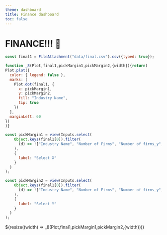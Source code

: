 ```yaml
---
theme: dashboard
title: Finance dashboard 
toc: false
---
```

# FINANCE!!!  🚀
<!-- Load and transform the data -->

```js
const final1 = FileAttachment("data/final.csv").csv({typed: true});
```

```js
function _8(Plot,final1,pickMargin1,pickMargin2,{width}){return(
Plot.plot({
  color: { legend: false },
  marks: [
    Plot.dot(final1, {
      x: pickMargin1,
      y: pickMargin2,
      fill: "Industry Name",
      tip: true
    })
  ],
  marginLeft: 60
})
)}
```

```js
const pickMargin1 = view(Inputs.select(
    Object.keys(final1[0]).filter(
      (d) => !["Industry Name", "Number of Firms", "Number of firms_y", "Number of firms_x"].includes(d)
    ),
    {
      label: "Select X"
    }
  )
);

```

```js
const pickMargin2 = view(Inputs.select(
    Object.keys(final1[0]).filter(
      (d) => !["Industry Name", "Number of Firms", "Number of firms_y", "Number of firms_x"].includes(d)
    ),
    {
      label: "Select Y"
    }
  )
);

```



<div class="grid grid-cols-1">
  <div class="card">${resize((width) => _8(Plot,final1,pickMargin1,pickMargin2,{width}))}</div>
</div>